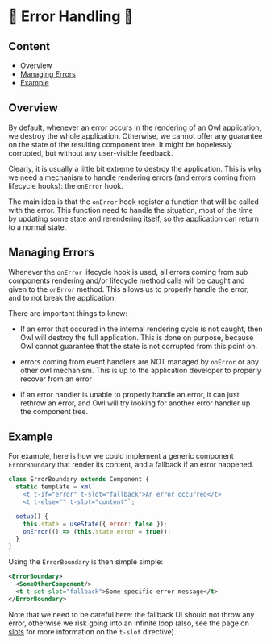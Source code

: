 # 🦉 Error Handling 🦉

## Content

- [Overview](#overview)
- [Managing Errors](#managing-errors)
- [Example](#example)

## Overview

By default, whenever an error occurs in the rendering of an Owl application, we
destroy the whole application. Otherwise, we cannot offer any guarantee on the
state of the resulting component tree. It might be hopelessly corrupted, but
without any user-visible feedback.

Clearly, it is usually a little bit extreme to destroy the application. This
is why we need a mechanism to handle rendering errors (and errors coming
from lifecycle hooks): the `onError` hook.

The main idea is that the `onError` hook register a function that will be called
with the error. This function need to handle the situation, most of the time by
updating some state and rerendering itself, so the application can return to a
normal state.

## Managing Errors

Whenever the `onError` lifecycle hook is used, all errors coming from
sub components rendering and/or lifecycle method calls will be caught and given
to the `onError` method. This allows us to properly handle the error, and to
not break the application.

There are important things to know:

- If an error that occured in the internal rendering cycle is not caught, then
  Owl will destroy the full application. This is done on purpose, because Owl
  cannot guarantee that the state is not corrupted from this point on.

- errors coming from event handlers are NOT managed by `onError` or any other
  owl mechanism. This is up to the application developer to properly recover
  from an error

- if an error handler is unable to properly handle an error, it can just rethrow
  an error, and Owl will try looking for another error handler up the component
  tree.

## Example

For example, here is how we could implement a generic component `ErrorBoundary`
that render its content, and a fallback if an error happened.

```js
class ErrorBoundary extends Component {
  static template = xml`
    <t t-if="error" t-slot="fallback">An error occurred</t>
    <t t-else="" t-slot="content"`;

  setup() {
    this.state = useState({ error: false });
    onError(() => (this.state.error = true));
  }
}
```

Using the `ErrorBoundary` is then simple simple:

```xml
<ErrorBoundary>
  <SomeOtherComponent/>
  <t t-set-slot="fallback">Some specific error message</t>
</ErrorBoundary>
```

Note that we need to be careful here: the fallback UI should not throw any
error, otherwise we risk going into an infinite loop (also, see the page on
[slots](slots.md) for more information on the `t-slot` directive).
